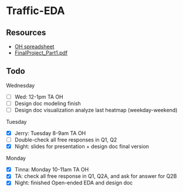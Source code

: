 # Traffic-EDA
## Resources
* [OH spreadsheet](https://docs.google.com/spreadsheets/d/1GNjqyQf9h92BSQNSVN8THfz4-NlP8rZxjYrtxuu_Xqk/edit#gid=0)
* [FinalProject_Part1.pdf](https://github.com/JerryPan2718/Traffic-EDA/files/7556643/FinalProject_Part1.pdf)

## Todo
Wednesday
- [ ] Wed: 12-1pm TA OH
- [ ] Design doc modeling finish
- [ ] Design doc visualization analyze last heatmap (weekday-weekend)

Tuesday
- [x] Jerry: Tuesday 8-9am TA OH
- [ ] Double-check all free responses in Q1, Q2
- [x] Night: slides for presentation + design doc final version

Monday
- [x] Tinna: Monday 10-11am TA OH
- [x] TA: check all free response in Q1,  Q2A, and ask for answer for Q2B
- [x] Night: finished Open-ended EDA and design doc
